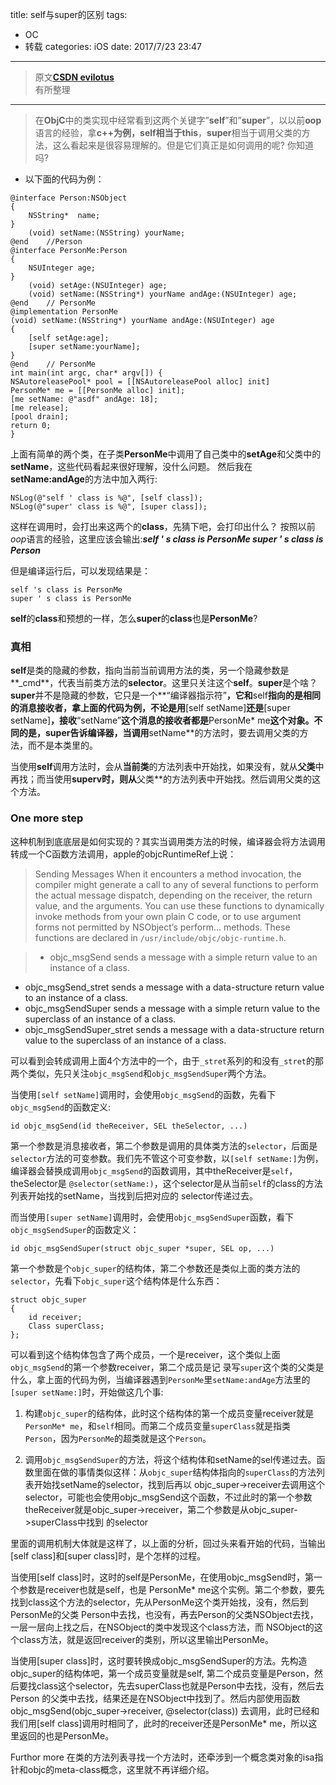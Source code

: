 title: self与super的区别 
tags:
- OC
- 转载
categories: iOS
date: 2017/7/23 23:47
---

> 原文[**CSDN evilotus**](http://blog.csdn.net/evilotus/article/details/7284290)  
> 有所整理  
****  
> 在**ObjC**中的类实现中经常看到这两个关键字”**self**”和”**super**”，以以前**oop**语言的经验，拿**c++**为例，**self**相当于**this**，**super**相当于调用父类的方法，这么看起来是很容易理解的。但是它们真正是如何调用的呢? 你知道吗?  

* 以下面的代码为例：

``` //objective-c
@interface Person:NSObject
{
	NSString*  name;
}
    (void) setName:(NSString) yourName;
@end	//Person  
@interface PersonMe:Person
{
	NSUInteger age;
}
    (void) setAge:(NSUInteger) age;
    (void) setName:(NSString*) yourName andAge:(NSUInteger) age;
@end	// PersonMe  
@implementation PersonMe
(void) setName:(NSString*) yourName andAge:(NSUInteger) age
{
	[self setAge:age];
	[super setName:yourName];
}
@end	// PersonMe  
int main(int argc, char* argv[]) {
NSAutoreleasePool* pool = [[NSAutoreleasePool alloc] init]
PersonMe* me = [[PersonMe alloc] init];
[me setName: @"asdf" andAge: 18];
[me release];
[pool drain];
return 0;
}
```

 

上面有简单的两个类，在子类**PersonMe**中调用了自己类中的**setAge**和父类中的**setName**，这些代码看起来很好理解，没什么问题。 然后我在**setName:andAge**的方法中加入两行:  

``` //
NSLog(@"self ' class is %@", [self class]);
NSLog(@"super' class is %@", [super class]);
```  

这样在调用时，会打出来这两个的**class**，先猜下吧，会打印出什么？ 按照以前*oop*语言的经验，这里应该会输出:***self ' s class is PersonMe super ' s class is Person***

但是编译运行后，可以发现结果是：

``` // 
self 's class is PersonMe
super ' s class is PersonMe
```

**self**的**class**和预想的一样，怎么**super**的**class**也是**PersonMe**?  

### 真相

**self**是类的隐藏的参数，指向当前当前调用方法的类，另一个隐藏参数是**_cmd**，代表当前类方法的**selector**。这里只关注这个**self**。**super**是个啥？**super**并不是隐藏的参数，它只是一个**“编译器指示符”**，它和**self**指向的是相同的消息接收者，拿上面的代码为例，不论是用**[self setName]**还是**[super setName]**，接收**“setName”**这个消息的接收者都是**PersonMe* me**这个对象。不同的是，**super**告诉编译器，当调用**setName**的方法时，要去调用父类的方法，而不是本类里的。

当使用**self**调用方法时，会从**当前类**的方法列表中开始找，如果没有，就从**父类**中再找；而当使用**superv时，则从**父类**的方法列表中开始找。然后调用父类的这个方法。

### One more step

这种机制到底底层是如何实现的？其实当调用类方法的时候，编译器会将方法调用转成一个C函数方法调用，apple的objcRuntimeRef上说：

> Sending Messages
When it encounters a method invocation, the compiler might generate a call to any of several functions to perform the actual message dispatch, depending on the receiver, the return value, and the arguments. You can use these functions to dynamically invoke methods from your own plain C code, or to use argument forms not permitted by NSObject’s perform… methods. These functions are declared in `/usr/include/objc/objc-runtime.h`.  

>* objc_msgSend sends a message with a simple return value to an instance of a class.  
* objc_msgSend_stret sends a message with a data-structure return value to an instance of
a class.  
* objc_msgSendSuper sends a message with a simple return value to the superclass of an instance of a class.  
* objc_msgSendSuper_stret sends a message with a data-structure return value to the superclass of an instance of a class.  


可以看到会转成调用上面4个方法中的一个，由于`_stret`系列的和没有`_stret`的那两个类似，先只关注`objc_msgSend`和`objc_msgSendSuper`两个方法。

当使用`[self setName]`调用时，会使用`objc_msgSend`的函数，先看下`objc_msgSend`的函数定义:  

``` //
id objc_msgSend(id theReceiver, SEL theSelector, ...)
```

第一个参数是消息接收者，第二个参数是调用的具体类方法的`selector`，后面是`selector`方法的可变参数。我们先不管这个可变参数，以`[self setName:]`为例，编译器会替换成调用`objc_msgSend`的函数调用，其中theReceiver是`self`，theSelector是 `@selector(setName:)`，这个selector是从当前`self`的class的方法列表开始找的setName，当找到后把对应的 selector传递过去。

而当使用`[super setName]`调用时，会使用`objc_msgSendSuper`函数，看下`objc_msgSendSuper`的函数定义：

``` //
id objc_msgSendSuper(struct objc_super *super, SEL op, ...)
```

第一个参数是个`objc_super`的结构体，第二个参数还是类似上面的类方法的`selector`，先看下`objc_super`这个结构体是什么东西：  

``` //
struct objc_super  
{  
	id receiver;  
	Class superClass;  
};
``` 

可以看到这个结构体包含了两个成员，一个是receiver，这个类似上面`objc_msgSend`的第一个参数receiver，第二个成员是记 录写`super`这个类的父类是什么，拿上面的代码为例，当编译器遇到`PersonMe`里`setName:andAge`方法里的`[super setName:]`时，开始做这几个事:  

1. 构建`objc_super`的结构体，此时这个结构体的第一个成员变量receiver就是`PersonMe* me`，和`self`相同。而第二个成员变量`superClass`就是指类`Person`，因为`PersonMe`的超类就是这个`Person`。

2. 调用`objc_msgSendSuper`的方法，将这个结构体和setName的sel传递过去。函数里面在做的事情类似这样：从`objc_super`结构体指向的`superClass`的方法列表开始找setName的selector，找到后再以 objc_super->receiver去调用这个selector，可能也会使用objc_msgSend这个函数，不过此时的第一个参数 theReceiver就是objc_super->receiver，第二个参数是从objc_super->superClass中找到 的selector

里面的调用机制大体就是这样了，以上面的分析，回过头来看开始的代码，当输出[self class]和[super class]时，是个怎样的过程。

当使用[self class]时，这时的self是PersonMe，在使用objc_msgSend时，第一个参数是receiver也就是self，也是 PersonMe* me这个实例。第二个参数，要先找到class这个方法的selector，先从PersonMe这个类开始找，没有，然后到PersonMe的父类 Person中去找，也没有，再去Person的父类NSObject去找，一层一层向上找之后，在NSObject的类中发现这个class方法，而 NSObject的这个class方法，就是返回receiver的类别，所以这里输出PersonMe。

当使用[super class]时，这时要转换成objc_msgSendSuper的方法。先构造objc_super的结构体吧，第一个成员变量就是self, 第二个成员变量是Person，然后要找class这个selector，先去superClass也就是Person中去找，没有，然后去Person 的父类中去找，结果还是在NSObject中找到了。然后内部使用函数objc_msgSend(objc_super->receiver, @selector(class)) 去调用，此时已经和我们用[self class]调用时相同了，此时的receiver还是PersonMe* me，所以这里返回的也是PersonMe。

Furthor more 在类的方法列表寻找一个方法时，还牵涉到一个概念类对象的isa指针和objc的meta-class概念，这里就不再详细介绍。


